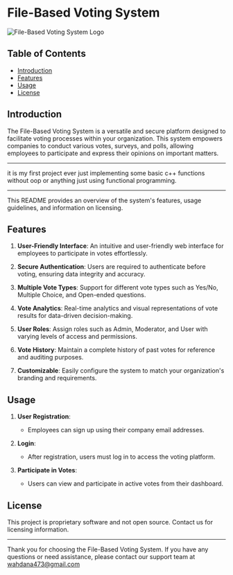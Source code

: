 # File-Based Voting System

![File-Based Voting System Logo](https://example.com/voting-system-logo.png)

## Table of Contents

- [Introduction](#introduction)
- [Features](#features)
- [Usage](#usage)
- [License](#license)

## Introduction

The File-Based Voting System is a versatile and secure platform designed to facilitate voting processes within your organization. This system empowers companies to conduct various votes, surveys, and polls, allowing employees to participate and express their opinions on important matters.

*****************************************************************
it is my first project ever just implementing some basic c++ functions without oop or anything just using functional programming.
*****************************************************************

This README provides an overview of the system's features, usage guidelines, and information on licensing.

## Features

1. **User-Friendly Interface**: An intuitive and user-friendly web interface for employees to participate in votes effortlessly.

2. **Secure Authentication**: Users are required to authenticate before voting, ensuring data integrity and accuracy.

3. **Multiple Vote Types**: Support for different vote types such as Yes/No, Multiple Choice, and Open-ended questions.

4. **Vote Analytics**: Real-time analytics and visual representations of vote results for data-driven decision-making.

5. **User Roles**: Assign roles such as Admin, Moderator, and User with varying levels of access and permissions.

6. **Vote History**: Maintain a complete history of past votes for reference and auditing purposes.

7. **Customizable**: Easily configure the system to match your organization's branding and requirements.

## Usage

1. **User Registration**:
   - Employees can sign up using their company email addresses.

2. **Login**:
   - After registration, users must log in to access the voting platform.

3. **Participate in Votes**:
   - Users can view and participate in active votes from their dashboard.

## License

This project is proprietary software and not open source. Contact us for licensing information.

---

Thank you for choosing the File-Based Voting System. If you have any questions or need assistance, please contact our support team at wahdana473@gmail.com
